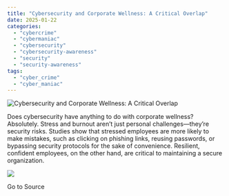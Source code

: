 ```yaml
---
title: "Cybersecurity and Corporate Wellness: A Critical Overlap"
date: 2025-01-22
categories: 
  - "cybercrime"
  - "cybermaniac"
  - "cybersecurity"
  - "cybersecurity-awareness"
  - "security"
  - "security-awareness"
tags: 
  - "cyber_crime"
  - "cyber_maniac"
---
```


![Cybersecurity and Corporate Wellness: A Critical Overlap](https://cybermaniacs.com/hubfs/The%20Power%20of%20Personalisation.jpg)

Does cybersecurity have anything to do with corporate wellness? Absolutely. Stress and burnout aren’t just personal challenges—they’re security risks. Studies show that stressed employees are more likely to make mistakes, such as clicking on phishing links, reusing passwords, or bypassing security protocols for the sake of convenience. Resilient, confident employees, on the other hand, are critical to maintaining a secure organization.

![](https://track.hubspot.com/__ptq.gif?a=20922849&k=14&r=https%3A%2F%2Fcybermaniacs.com%2Fcm-blog%2Fcybersecurity-and-corporate-wellness-a-critical-overlap&bu=https%253A%252F%252Fcybermaniacs.com%252Fcm-blog&bvt=rss)

Go to Source
